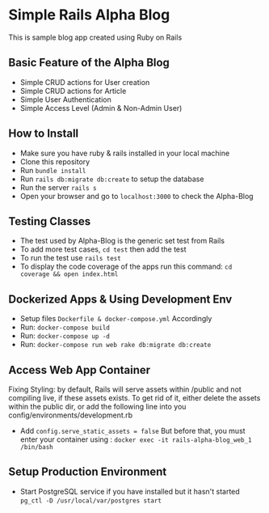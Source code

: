 # Simple Rails Alpha Blog
This is sample blog app created using Ruby on Rails

## Basic Feature of the Alpha Blog
- Simple CRUD actions for User creation
- Simple CRUD actions for Article
- Simple User Authentication
- Simple Access Level (Admin & Non-Admin User)

## How to Install
- Make sure you have ruby & rails installed in your local machine
- Clone this repository
- Run `bundle install`
- Run `rails db:migrate db:create` to setup the database
- Run the server `rails s`
- Open your browser and go to `localhost:3000` to check the Alpha-Blog

## Testing Classes
- The test used by Alpha-Blog is the generic set test from Rails
- To add more test cases, `cd test` then add the test
- To run the test use `rails test` 
- To display the code coverage of the apps run this command:
  `cd coverage && open index.html`

## Dockerized Apps & Using Development Env
- Setup files `Dockerfile & docker-compose.yml` Accordingly
- Run: `docker-compose build`
- Run: `docker-compose up -d`
- Run: `docker-compose run web rake db:migrate db:create`

## Access Web App Container
Fixing Styling: by default, Rails will serve assets within /public and not compiling live, if these assets exists.
To get rid of it, either delete the assets within the public dir, or add the following line into you config/environments/development.rb

- Add `config.serve_static_assets = false`
But before that, you must enter your container using : `docker exec -it rails-alpha-blog_web_1 /bin/bash`

## Setup Production Environment
- Start PostgreSQL service if you have installed but it hasn't started
  `pg_ctl -D /usr/local/var/postgres start`